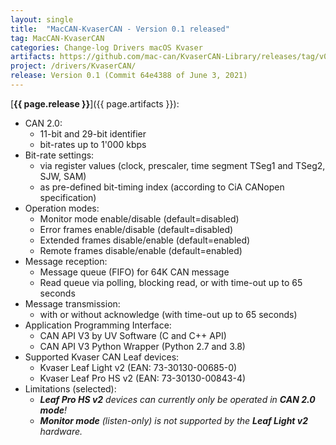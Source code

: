 ```yaml
---
layout: single
title:  "MacCAN-KvaserCAN - Version 0.1 released"
tag: MacCAN-KvaserCAN
categories: Change-log Drivers macOS Kvaser
artifacts: https://github.com/mac-can/KvaserCAN-Library/releases/tag/v0.1
project: /drivers/KvaserCAN/
release: Version 0.1 (Commit 64e4388 of June 3, 2021)
---
```

[**{{ page.release }}**]({{ page.artifacts }}):

- CAN 2.0:
  - 11-bit and 29-bit identifier
  - bit-rates up to 1'000 kbps
- Bit-rate settings:
  - via register values (clock, prescaler, time segment TSeg1 and TSeg2, SJW, SAM)
  - as pre-defined bit-timing index (according to CiA CANopen specification)
- Operation modes:
  - Monitor mode enable/disable (default=disabled)
  - Error frames enable/disable (default=disabled)
  - Extended frames disable/enable (default=enabled)
  - Remote frames disable/enable (default=enabled)
- Message reception:
  - Message queue (FIFO) for 64K CAN message
  - Read queue via polling, blocking read, or with time-out up to 65 seconds
- Message transmission:
  - with or without acknowledge (with time-out up to 65 seconds)
- Application Programming Interface:
  - CAN API V3 by UV Software (C and C++ API)
  - CAN API V3 Python Wrapper (Python 2.7 and 3.8)
- Supported Kvaser CAN Leaf devices:
  - Kvaser Leaf Light v2 (EAN: 73-30130-00685-0)
  - Kvaser Leaf Pro HS v2 (EAN: 73-30130-00843-4)
- Limitations (selected):
  - _**Leaf Pro HS v2** devices can currently only be operated in **CAN 2.0 mode**!_
  - _**Monitor mode** (listen-only) is not supported by the **Leaf Light v2** hardware._
